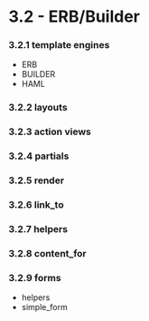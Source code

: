 # 3.2 - ERB/Builder 

### 3.2.1 template engines
- ERB
- BUILDER
- HAML

### 3.2.2 layouts

### 3.2.3 action views

### 3.2.4 partials

### 3.2.5 render 

### 3.2.6 link_to

### 3.2.7 helpers

### 3.2.8 content_for

### 3.2.9 forms
- helpers
- simple_form   
